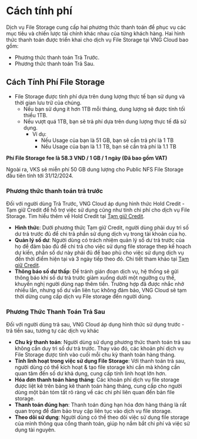 # Cách tính phí

Dịch vụ File Storage cung cấp hai phương thức thanh toán để phục vụ các mục tiêu và chiến lược tài chính khác nhau của từng khách hàng. Hai hình thức thanh toán được triển khai cho dịch vụ File Storage tại VNG Cloud bao gồm:

* Phương thức thanh toán Trả Trước.
* Phương thức thanh toán Trả Sau.

## **Cách Tính Phí File Storage**

* File Storage được tính phí dựa trên dung lượng thực tế bạn sử dụng và thời gian lưu trữ của chúng.
  * Nếu bạn sử dụng ít hơn 1TB mỗi tháng, dung lượng sẽ được tính tối thiểu 1TB. 
  * Nếu vượt quá 1TB, bạn sẽ trả phí dựa trên dung lượng thực tế đã sử dụng. 
    * Ví dụ:
      * Nếu Usage của bạn là 51 GB, bạn sẽ cần trả phí là 1 TB
      * Nếu Usage của bạn là 1.1 TB, bạn sẽ cần trả phí là 1.1 TB

**Phí File Storage fee là 58.3 VND / 1 GB / 1 ngày (Đã bao gồm VAT)**

Ngoài ra, VKS sẽ miễn phí 50 GB dung lượng cho Public NFS File Storage đầu tiên tính tới 31/12/2024.

### **Phương thức thanh toán trả trước**

Đối với người dùng Trả Trước, VNG Cloud áp dụng hình thức Hold Credit - Tạm giữ Credit để hỗ trợ việc sử dụng cũng như tính chi phí cho dịch vụ File Storage. Tìm hiểu thêm về Hold Credit tại [Tạm giữ Credit](https://docs.vngcloud.vn/vng-cloud-document/vn/quan-ly-hoa-don-chi-phi-and-tai-nguyen-tren-vng-cloud/trai-nghiem-billing-and-kenh-thanh-toan/ve-billing-and-payment/thanh-toan/tam-giu-credit).

* **Hình thức**: Dưới phương thức Tạm giữ Credit, người dùng phải duy trì số dư trả trước đủ để chi trả phần sử dụng dịch vụ trong tài khoản của họ.
* **Quản lý số dư**: Người dùng có trách nhiệm quản lý số dư trả trước của họ để đảm bảo đủ để chi trả cho việc sử dụng file storage thep kế hoạch dự kiến, phần số dư này phải đủ để bao phủ cho việc sử dụng dịch vụ đến thời điểm hiện tại và 3 ngày tiếp theo đó. Chi tiết tham khảo tại [Tạm giữ Credit](https://docs.vngcloud.vn/vng-cloud-document/vn/quan-ly-hoa-don-chi-phi-and-tai-nguyen-tren-vng-cloud/trai-nghiem-billing-and-kenh-thanh-toan/ve-billing-and-payment/thanh-toan/tam-giu-credit).
* **Thông báo số dư thấp**: Để tránh gián đoạn dịch vụ, hệ thống sẽ gửi thông báo khi số dư trả trước giảm xuống dưới một ngưỡng cụ thể, khuyến nghị người dùng nạp thêm tiền. Trường hợp đã được nhắc nhở nhiều lần, nhưng số dư vẫn liên tục không đảm bảo, VNG Cloud sẽ tạm thời dừng cung cấp dịch vụ File storage đến người dùng.

### **Phương Thức Thanh Toán Trả Sau**

Đối với người dùng trả sau, VNG Cloud áp dụng hình thức sử dụng trước - trả tiền sau, tương tự các dịch vụ khác

* **Chu kỳ thanh toán**: Người dùng sử dụng phương thức thanh toán trả sau không cần duy trì số dư trả trước. Thay vào đó, các khoản phí dịch vụ File Storage được tính vào cuối mỗi chu kỳ thanh toán hàng tháng.
* **Tính linh hoạt trong việc sử dụng File Storage**: Với thanh toán trả sau, người dùng có thể kích hoạt & tạo file storage khi cần mà không cần quan tâm đến số dư khả dụng, cung cấp tính linh hoạt lớn hơn.
* **Hóa đơn thanh toán hàng tháng**: Các khoản phí dịch vụ file storage được liệt kê trên bảng kê thanh toán hàng tháng, cung cấp cho người dùng một bản tóm tắt rõ ràng về các chi phí liên quan đến bản file storage.
* **Thanh toán đúng hạn**: Thanh toán đúng hạn hóa đơn hàng tháng là rất quan trọng để đảm bảo truy cập liên tục vào dịch vụ file storage.
* **Theo dõi sử dụng**: Người dùng có thể theo dõi việc sử dụng file storage của mình thông qua cổng thanh toán, giúp họ nắm bắt chi phí và việc sử dụng tài nguyên.
